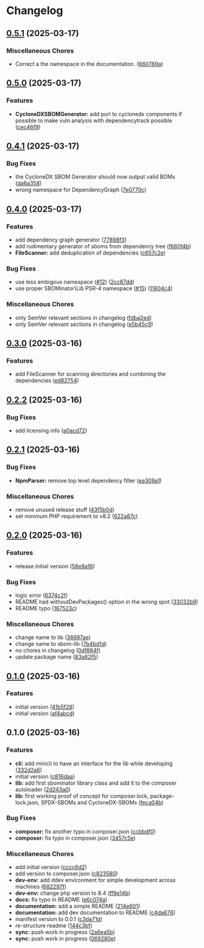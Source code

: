 # Changelog

## [0.5.1](https://github.com/sbominator/lib/compare/v0.5.0...v0.5.1) (2025-03-17)


### Miscellaneous Chores

* Correct a the namespace in the documentation. ([660789a](https://github.com/sbominator/lib/commit/660789a4ac2051444699aafb6b793abcd78f174c))

## [0.5.0](https://github.com/sbominator/lib/compare/v0.4.1...v0.5.0) (2025-03-17)


### Features

* **CycloneDXSBOMGenerator:** add purl to cyclonedx components if possible to make vuln analysis with dependencytrack possible ([cec46f9](https://github.com/sbominator/lib/commit/cec46f9960a79b1310bdbab6dcfa2d6cb849ac86))

## [0.4.1](https://github.com/sbominator/lib/compare/v0.4.0...v0.4.1) (2025-03-17)


### Bug Fixes

* the CycloneDX SBOM Generator should now output valid BOMs ([da6a358](https://github.com/sbominator/lib/commit/da6a358497f259572cc00eeaaead581514f9933a))
* wrong namespace for DependencyGraph ([7e0770c](https://github.com/sbominator/lib/commit/7e0770cec065b29d262d55e0473520d51cec3fdb))

## [0.4.0](https://github.com/sbominator/lib/compare/v0.3.0...v0.4.0) (2025-03-17)


### Features

* add dependency graph generator ([77898f3](https://github.com/sbominator/lib/commit/77898f3475af044eb7eef34ba35da8e964a5a58d))
* add rudimentary generator of sboms from dependency tree ([f660f4b](https://github.com/sbominator/lib/commit/f660f4b7d7d5e76324f03f4064cc48b4ba204e73))
* **FileScanner:** add deduplication of dependencies ([c657c2e](https://github.com/sbominator/lib/commit/c657c2ef123736709d7d342f76dab9011eeb9c58))


### Bug Fixes

* use less ambigous namespace ([#12](https://github.com/sbominator/lib/issues/12)) ([2cc87dd](https://github.com/sbominator/lib/commit/2cc87dd44adf752fe3c6cbff8cb303501be4b2d8))
* use proper SBOMinator\Lib PSR-4 namespace ([#15](https://github.com/sbominator/lib/issues/15)) ([11604c4](https://github.com/sbominator/lib/commit/11604c4ad2d23407ddb3adeccd5d8024683a41ab))


### Miscellaneous Chores

* only SemVer relevant sections in changelog ([fdba2ed](https://github.com/sbominator/lib/commit/fdba2ed3b4bfe4aea52e38c42176f839f705da29))
* only SemVer relevant sections in changelog ([e5b45c9](https://github.com/sbominator/lib/commit/e5b45c9722f9fc6c5d167412c12de7840afc7cd1))

## [0.3.0](https://github.com/sbominator/lib/compare/v0.2.2...v0.3.0) (2025-03-16)


### Features

* add FileScanner for scanning directories and combining the dependencies ([ed82754](https://github.com/sbominator/lib/commit/ed82754878c3e3db62d520156c99e153510bf80b))

## [0.2.2](https://github.com/sbominator/lib/compare/v0.2.1...v0.2.2) (2025-03-16)


### Bug Fixes

* add licensing info ([a0acd72](https://github.com/sbominator/lib/commit/a0acd726ad9e673c0ecf45d47aa6b160133d8385))

## [0.2.1](https://github.com/sbominator/lib/compare/v0.2.0...v0.2.1) (2025-03-16)


### Bug Fixes

* **NpmParser:** remove top level dependency filter ([ea309a1](https://github.com/sbominator/lib/commit/ea309a1e728ee7195f5b7996a881b801e2c305ea))


### Miscellaneous Chores

* remove unused release stuff ([43f5b0d](https://github.com/sbominator/lib/commit/43f5b0dc3ed2e777c9e6ae163e735dd5dd4324d7))
* set minimum PHP requirement to v8.2 ([622a87c](https://github.com/sbominator/lib/commit/622a87cf67aaac3bb866d1c03e6834e3e87c57da))

## [0.2.0](https://github.com/sbominator/lib/compare/v0.1.0...v0.2.0) (2025-03-16)


### Features

* release initial version ([58e8a16](https://github.com/sbominator/lib/commit/58e8a168d9deae1fa32ce0bac8fa91ae276ba155))


### Bug Fixes

* logic error ([6374c2f](https://github.com/sbominator/lib/commit/6374c2fd80968701b2ade540bcb3d5dac6acada9))
* README had withoutDevPackages() option in the wrong spot ([33032b9](https://github.com/sbominator/lib/commit/33032b933c191cece7af2e7da94194703f2939e9))
* README typo ([167523c](https://github.com/sbominator/lib/commit/167523c671feec8c2e2ad8435b145895441d4040))


### Miscellaneous Chores

* change name to lib ([36697ae](https://github.com/sbominator/lib/commit/36697aefad07ac417a3e4a1563f1a09810be1a1f))
* change name to sbom-lib ([7b4bd1d](https://github.com/sbominator/lib/commit/7b4bd1d0e7e37f42e6160ed34db9a832e1b06151))
* no chores in changelog ([0df884f](https://github.com/sbominator/lib/commit/0df884f0bc7df636c2f0993b04ee3a84f81dc5f3))
* update package name ([83a62f5](https://github.com/sbominator/lib/commit/83a62f5a1a0179234ad9f6797d385f416c1e064a))

## [0.1.0](https://github.com/sbominator/package/compare/v0.1.0...v0.1.0) (2025-03-16)


### Features

* initial version ([41b5f28](https://github.com/sbominator/package/commit/41b5f287bb4c69de82e6e720ae4c4cbc4708abb0))
* initial version ([af4abcd](https://github.com/sbominator/package/commit/af4abcd57dfb0653f8cbeda2dad87d909eb205ab))

## 0.1.0 (2025-03-16)


### Features

* **cli:** add minicli to have an interface for the lib while developing ([332d2a6](https://github.com/sbominator/package/commit/332d2a6be390f9f4bf044bb5d5fb1ef779bc92fa))
* initial version ([c816daa](https://github.com/sbominator/package/commit/c816daac452768d97e4e239da7e9e9d1568f4766))
* **lib:** add first sbominator library class and add it to the composer autoloader ([2d243a0](https://github.com/sbominator/package/commit/2d243a03c367fede22c0be669e0dbd18491177c7))
* **lib:** first working proof of concept for composer.lock, package-lock.json, SPDX-SBOMs and CycloneDX-SBOMs ([feca04b](https://github.com/sbominator/package/commit/feca04bcf2c9414dea03f71367ec708af44c5dd6))


### Bug Fixes

* **composer:** fix another typo in composer.json ([ccbbdf0](https://github.com/sbominator/package/commit/ccbbdf07a0122c2fa3a16dc206b661dc516abd7c))
* **composer:** fix typo in composer.json ([3457c5e](https://github.com/sbominator/package/commit/3457c5e5f68d64aee90fe5f1210e58dd355cdb9f))


### Miscellaneous Chores

* add initial version ([cccc6d2](https://github.com/sbominator/package/commit/cccc6d28d69be35c09ce0c3abdf23506d272c3bd))
* add version to composer.json ([c823580](https://github.com/sbominator/package/commit/c8235802573a34771517d7410b440f8d303ecfde))
* **dev-env:** add ddev environment for simple development across machines ([682297f](https://github.com/sbominator/package/commit/682297f7082e97df1dc2d5ce2a9a20709ce7552d))
* **dev-env:** change php version to 8.4 ([ff9e14b](https://github.com/sbominator/package/commit/ff9e14b0f4bf91062b4049b876b87b9675167bd6))
* **docs:** fix typo in README ([e6c074a](https://github.com/sbominator/package/commit/e6c074a9b9ae69d8439363a33cc71c1edaf04ecc))
* **documentation:** add a simple README ([214e601](https://github.com/sbominator/package/commit/214e6019023ae6c02659a9ff3a96c94f9426fbbf))
* **documentation:** add dev documentation to README ([c4da676](https://github.com/sbominator/package/commit/c4da676835203c194394fffbd5853aff0356ae8a))
* manifest version to 0.0.1 ([c3da71d](https://github.com/sbominator/package/commit/c3da71d03c015dd8c134b0dcf3c74262eea70d65))
* re-structure readme ([144c3bf](https://github.com/sbominator/package/commit/144c3bfca09becc245293fbed61662f5a7a7ea68))
* **sync:** push work in progress ([2a6ea5b](https://github.com/sbominator/package/commit/2a6ea5bd854b5f265f6768c8ec1059a689240b16))
* **sync:** push work in progress ([069280e](https://github.com/sbominator/package/commit/069280e1fe5519aea3979600aa434e4327fcfa05))
